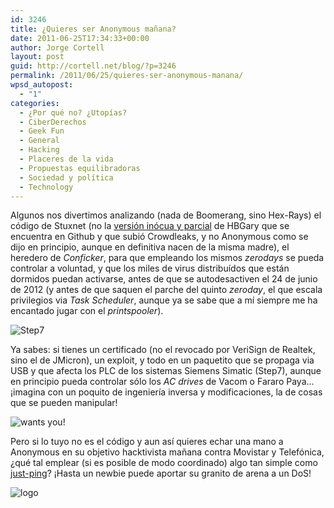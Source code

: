```yaml
---
id: 3246
title: ¿Quieres ser Anonymous mañana?
date: 2011-06-25T17:34:33+00:00
author: Jorge Cortell
layout: post
guid: http://cortell.net/blog/?p=3246
permalink: /2011/06/25/quieres-ser-anonymous-manana/
wpsd_autopost:
  - "1"
categories:
  - ¿Por qué no? ¿Utopías?
  - CiberDerechos
  - Geek Fun
  - General
  - Hacking
  - Placeres de la vida
  - Propuestas equilibradoras
  - Sociedad y polí­tica
  - Technology
---
```

Algunos nos divertimos analizando (nada de Boomerang, sino Hex-Rays) el código de Stuxnet (no la [versión inócua y parcial](https://github.com/Laurelai/decompile-dump) de HBGary que se encuentra en Github y que subió Crowdleaks, y no Anonymous como se dijo en principio, aunque en definitiva nacen de la misma madre), el heredero de _Conficker_, para que empleando los mismos _zerodays_ se pueda controlar a voluntad, y que los miles de virus distribuídos que están dormidos puedan activarse, antes de que se autodesactiven el 24 de junio de 2012 (y antes de que saquen el parche del quinto _zeroday_, el que escala privilegios via _Task Scheduler_, aunque ya se sabe que a mí siempre me ha encantado jugar con el _printspooler_).

<img class="aligncenter" src="https://www.swe.siemens.com/spain/web/es/industry/automatizacion/simatic/controladores/PublishingImages/SIMATIC_STEP7_Basic_software.jpg" alt="Step7" />

Ya sabes: si tienes un certificado (no el revocado por VeriSign de Realtek, sino el de JMicron), un exploit, y todo en un paquetito que se propaga via USB y que afecta los PLC de los sistemas Siemens Simatic (Step7), aunque en principio pueda controlar sólo los _AC drives_ de Vacom o Fararo Paya... ¡imagina con un poquito de ingeniería inversa y modificaciones, la de cosas que se pueden manipular!

<img class="aligncenter" src="http://josepgmaynou.blogspot.es/img/anonymous2.jpg" alt="wants you!" />

Pero si lo tuyo no es el código y aun así quieres echar una mano a Anonymous en su objetivo hacktivista mañana contra Movistar y Telefónica, ¿qué tal emplear (si es posible de modo coordinado) algo tan simple como [just-ping](http://www.just-ping.com/index.php)? ¡Hasta un newbie puede aportar su granito de arena a un DoS!

<img class="aligncenter" src="http://www.hackan.com.ar/WP/wp-content/uploads/2011/05/anonymous-logo-150x150.jpg" alt="logo" />